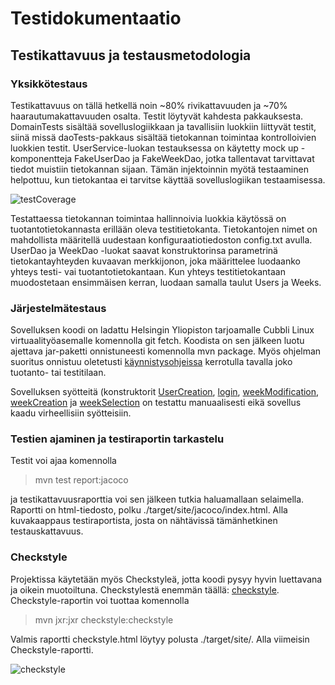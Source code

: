 # Testidokumentaatio #

## Testikattavuus ja testausmetodologia ##

### Yksikkötestaus ###

Testikattavuus on tällä hetkellä noin ~80% rivikattavuuden ja ~70% haarautumakattavuuden osalta. Testit löytyvät kahdesta pakkauksesta. DomainTests sisältää sovelluslogiikkaan ja tavallisiin luokkiin liittyvät testit, siinä missä daoTests-pakkaus sisältää tietokannan toimintaa kontrolloivien luokkien testit. UserService-luokan testauksessa on käytetty mock up -komponentteja FakeUserDao ja FakeWeekDao, jotka tallentavat tarvittavat tiedot muistiin tietokannan sijaan. Tämän injektoinnin myötä testaaminen helpottuu, kun tietokantaa ei tarvitse käyttää sovelluslogiikan testaamisessa. 

![testCoverage](https://user-images.githubusercontent.com/64590570/147246109-b22efae0-3d64-454e-8fc3-05094d8a70fa.png)

Testattaessa tietokannan toimintaa hallinnoivia luokkia käytössä on tuotantotietokannasta erillään oleva testitietokanta. Tietokantojen nimet on mahdollista määritellä uudestaan konfiguraatiotiedoston config.txt avulla. UserDao ja WeekDao -luokat saavat konstruktorinsa parametrinä tietokantayhteyden kuvaavan merkkijonon, joka määrittelee luodaanko yhteys testi- vai tuotantotietokantaan. Kun yhteys testitietokantaan muodostetaan ensimmäisen kerran, luodaan samalla taulut Users ja Weeks.

### Järjestelmätestaus ###

Sovelluksen koodi on ladattu Helsingin Yliopiston tarjoamalle Cubbli Linux virtuaalityöasemalle komennolla git fetch. Koodista on sen jälkeen luotu ajettava jar-paketti onnistuneesti komennolla mvn package. Myös ohjelman suoritus onnistuu oletetusti [käynnistysohjeissa]() kerrotulla tavalla joko tuotanto- tai testitilaan. 

Sovelluksen syötteitä (konstruktorit [UserCreation](), [login](), [weekModification](), [weekCreation]() ja [weekSelection]() on testattu manuaalisesti eikä sovellus kaadu virheellisiin syötteisiin. 

### Testien ajaminen ja testiraportin tarkastelu ### 

Testit voi ajaa komennolla 

> mvn test report:jacoco 

ja testikattavuusraporttia voi sen jälkeen tutkia haluamallaan selaimella. Raportti on html-tiedosto, polku ./target/site/jacoco/index.html. Alla kuvakaappaus testiraportista, josta on nähtävissä tämänhetkinen testauskattavuus. 

### Checkstyle ### 

Projektissa käytetään myös Checkstyleä, jotta koodi pysyy hyvin luettavana ja oikein muotoiltuna. Checkstylestä enemmän täällä: [checkstyle](https://checkstyle.org/). Checkstyle-raportin voi tuottaa komennolla
> mvn jxr:jxr checkstyle:checkstyle

Valmis raportti checkstyle.html löytyy polusta ./target/site/. 
Alla viimeisin Checkstyle-raportti.

![checkstyle](https://user-images.githubusercontent.com/64590570/147101720-cccf2ff6-981d-4f03-a134-614b383be193.png)
